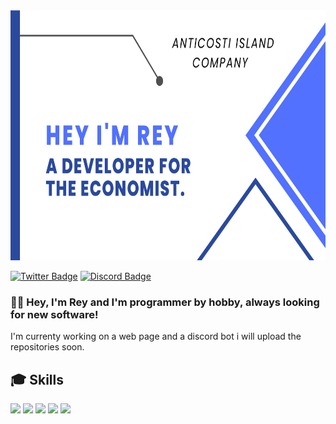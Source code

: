 <img src="ReyBanner.png" width="700" height="400" />

[![Twitter Badge](https://img.shields.io/badge/Twitter-Profile-informational?style=flat&logo=twitter&logoColor=white&color=1CA2F1)](https://twitter.com/rey_812)
[![Discord Badge](https://img.shields.io/discord/1009840060918673470?label=Discord&logo=Discord&logoColor=white)](https://discordapp.com/users/1006523331241062430)

### 👋🏻 Hey, I'm Rey and I'm programmer by hobby, always looking for new software!
I'm currenty working on a web page and a discord bot i will upload the repositories soon.

## 🎓 Skills

![](https://img.shields.io/badge/Code-JavaScript-informational?style=flat&logo=JavaScript&logoColor=white&color=F0DB4F)
![](https://img.shields.io/badge/Code-MongoDB-informational?style=flat&logo=MongoDB&logoColor=white&color=4DB33D)
![](https://img.shields.io/badge/Web-HTML-informational?style=flat&logo=HTML5&logoColor=white&color=f06529)
![](https://img.shields.io/badge/Style-CSS-informational?style=flat&logo=CSS3&logoColor=white&color=2965f1)
![](https://img.shields.io/badge/Tools-Git-informational?style=flat&logo=Git&logoColor=white&color=f1502f)
